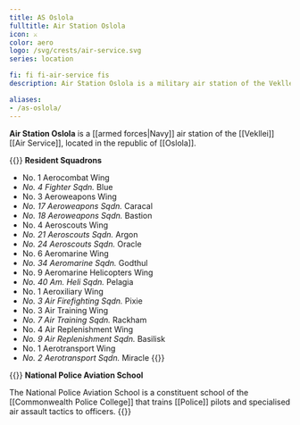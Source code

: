 ```yaml
---
title: AS Oslola
fulltitle: Air Station Oslola
icon: ⚔️
color: aero
logo: /svg/crests/air-service.svg
series: location

fi: fi fi-air-service fis
description: Air Station Oslola is a military air station of the Vekllei Air Service, located in the republic of Oslola.

aliases:
- /as-oslola/
---
```

**Air Station Oslola** is a [[armed forces|Navy]] air station of the [[Vekllei]] [[Air Service]], located in the republic of [[Oslola]].

{{<note table>}}
**Resident Squadrons**

* No. 1 Aerocombat Wing
* *No. 4 Fighter Sqdn.* Blue
* No. 3 Aeroweapons Wing
* *No. 17 Aeroweapons Sqdn.* Caracal
* *No. 18 Aeroweapons Sqdn.* Bastion
* No. 4 Aeroscouts Wing
* *No. 21 Aeroscouts Sqdn.* Argon
* *No. 24 Aeroscouts Sqdn.* Oracle
* No. 6 Aeromarine Wing
* *No. 34 Aeromarine Sqdn.* Godthul
* No. 9 Aeromarine Helicopters Wing
* *No. 40 Am. Heli Sqdn.* Pelagia
* No. 1 Aeroxiliary Wing
* *No. 3 Air Firefighting Sqdn.* Pixie
* No. 3 Air Training Wing
* *No. 7 Air Training Sqdn.* Rackham
* No. 4 Air Replenishment Wing
* *No. 9 Air Replenishment Sqdn.* Basilisk
* No. 1 Aerotransport Wing
* *No. 2 Aerotransport Sqdn.* Miracle
{{</note>}}

{{<note table>}}
**National Police Aviation School**

The National Police Aviation School is a constituent school of the [[Commonwealth Police College]] that trains [[Police]] pilots and specialised air assault tactics to officers.
{{</note>}}